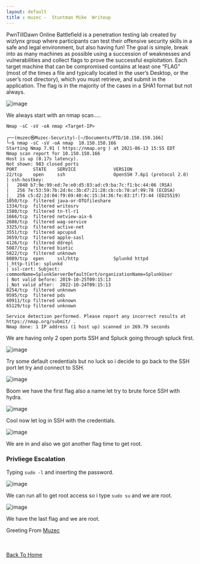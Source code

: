 ```yaml
---
layout: default
title : muzec -  Stuntman Mike  Writeup
---
```


PwnTillDawn Online Battlefield is a penetration testing lab created by wizlynx group where participants can test their offensive security skills in a safe and legal environment, but also having fun! The goal is simple, break into as many machines as possible using a succession of weaknesses and vulnerabilities and collect flags to prove the successful exploitation. Each target machine that can be compromised contains at least one “FLAG” (most of the times a file and typically located in the user’s Desktop, or the user’s root directory), which you must retrieve, and submit in the application. The flag is in the majority of the cases in a SHA1 format but not always.

![image](https://user-images.githubusercontent.com/69868171/121824198-53436680-cc78-11eb-829c-4fed65b720e1.png)

We always start with an nmap scan.....

```Nmap -sC -sV -oA nmap <Target-IP>```

```
┌──(muzec㉿Muzec-Security)-[~/Documents/PTD/10.150.150.166]
└─$ nmap -sC -sV -oA nmap  10.150.150.166 
Starting Nmap 7.91 ( https://nmap.org ) at 2021-06-13 15:55 EDT
Nmap scan report for 10.150.150.166
Host is up (0.17s latency).
Not shown: 983 closed ports
PORT      STATE    SERVICE              VERSION
22/tcp    open     ssh                  OpenSSH 7.6p1 (protocol 2.0)
| ssh-hostkey: 
|   2048 b7:9e:99:ed:7e:e0:d5:83:ad:c9:ba:7c:f1:bc:44:06 (RSA)
|   256 7e:53:59:7b:2d:6c:3b:d7:21:28:cb:cb:78:af:99:78 (ECDSA)
|_  256 c5:d2:2d:04:f9:69:40:4c:15:34:36:fe:83:1f:f3:44 (ED25519)
1050/tcp  filtered java-or-OTGfileshare
1334/tcp  filtered writesrv
1580/tcp  filtered tn-tl-r1
1666/tcp  filtered netview-aix-6
2608/tcp  filtered wag-service
3325/tcp  filtered active-net
3551/tcp  filtered apcupsd
3659/tcp  filtered apple-sasl
4126/tcp  filtered ddrepl
5087/tcp  filtered biotic
5822/tcp  filtered unknown
8089/tcp  open     ssl/http             Splunkd httpd
|_http-title: splunkd
| ssl-cert: Subject: commonName=SplunkServerDefaultCert/organizationName=SplunkUser
| Not valid before: 2019-10-25T09:15:13
|_Not valid after:  2022-10-24T09:15:13
8254/tcp  filtered unknown
9595/tcp  filtered pds
40911/tcp filtered unknown
65129/tcp filtered unknown

Service detection performed. Please report any incorrect results at https://nmap.org/submit/ .
Nmap done: 1 IP address (1 host up) scanned in 269.79 seconds
```

We are having only 2 open ports SSH and Spluck going through spluck first.

![image](https://user-images.githubusercontent.com/69868171/121824525-ccdc5400-cc7a-11eb-8b5f-aa023bc0c311.png)

Try some default credentials but no luck so i decide to go back to the SSH port let try and connect to SSH.

![image](https://user-images.githubusercontent.com/69868171/121824561-057c2d80-cc7b-11eb-8ff0-9ad8a501739a.png)

Boom we have the first flag also a name let try to brute force SSH with hydra.

![image](https://user-images.githubusercontent.com/69868171/121824590-3fe5ca80-cc7b-11eb-9120-66f35b667b58.png)

Cool now let log in SSH with the credentials.

![image](https://user-images.githubusercontent.com/69868171/121824638-96eb9f80-cc7b-11eb-9e39-484bd70fb036.png)

We are in and also we got another flag time to get root.

### Privliege Escalation

Typing `sudo -l`  and inserting the password.

![image](https://user-images.githubusercontent.com/69868171/121824678-f053ce80-cc7b-11eb-963f-7c4b774b0ee0.png)

We can run all to get root access so i type `sudo su` and we are root.

![image](https://user-images.githubusercontent.com/69868171/121824698-1da07c80-cc7c-11eb-9221-b16a6ebfc958.png)

We have the last flag and we are root.

Greeting From [Muzec](https://twitter.com/muzec_saminu)

<br> <br>
[Back To Home](../index.md)
<br>
